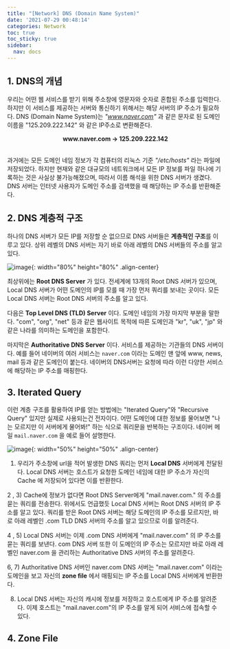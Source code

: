 ```yaml
---
title: "[Network] DNS (Domain Name System)"
date: '2021-07-29 00:48:14'
categories: Network
toc: true
toc_sticky: true
sidebar:
  nav: docs
---
```


## 1. DNS의 개념

우리는 어떤 웹 서비스를 받기 위해 주소창에 영문자와 숫자로 혼합된 주소를 입력한다. 하지만 이 서비스를 제공하는 서버와 통신하기 위해서는 해당 서버의 IP 주소가 필요하다. DNS (Domain Name System)는 *"www.naver.com"* 과 같은 문자로 된 도메인 이름을 "125.209.222.142" 와 같은 IP주소로 변환해준다. 

<center> <b> www.naver.com -> 125.209.222.142 </b> </center>

<br/>과거에는 모든 도메인 네임 정보가 각 컴퓨터의 리눅스 기준 *"/etc/hosts"* 라는 파일에 저장되었다. 하지만 현재와 같은 대규모의 네트워크에서 모든 IP 정보를 파일 하나에 기록하는 것은 사실상 불가능해졌으며, 따라서 이름 해석을 위한 DNS 서버가 생겼다. DNS 서버는 인터넷 사용자가 도메인 주소를 검색했을 때 해당하는 IP 주소를 반환해준다.

 

## 2. DNS 계층적 구조

하나의 DNS 서버가 모든 IP를 저장할 순 없으므로 DNS 서버들은 <b>계층적인 구조</b>를 이루고 있다. 상위 레벨의 DNS 서버는 자기 바로 아래 레벨의 DNS 서버들의 주소를 알고 있다.

![image](https://user-images.githubusercontent.com/60495897/127352862-aa55a315-ab7f-41d1-afad-15edaf5d80b2.png){: width="80%" height="80%" .align-center}

최상위에는 <b>Root DNS Server</b> 가 있다. 전세계에 13개의 Root DNS 서버가 있으며, Local DNS 서버가 어떤 도메인의 IP를 모를 때 가장 먼저 쿼리를 보내는 곳이다. 모든 Local DNS 서버는 Root DNS 서버의 주소를 알고 있다.

다음은 <b>Top Level DNS (TLD) Server</b> 이다.  도메인 네임의 가장 마지막 부분을 말한다. "com", "org", "net" 등과 같은 웹사이트 목적에 따른 도메인과 "kr", "uk", "jp" 와 같은 나라를 의미하는 도메인을 포함한다.

마지막은 <b>Authoritative DNS Server</b> 이다. 서비스를 제공하는 기관들의 DNS 서버이다. 예를 들어 네이버의 여러 서비스는  `naver.com` 이라는 도메인 맨 앞에 www, news, mail 등과 같은 도메인이 붙는다. 네이버의 DNS서버는 요청에 따라 이런 다양한 서비스에 해당하는 IP 주소를 매핑한다. 



## 3. Iterated Query

이런 계층 구조를 활용하여 IP를 얻는 방법에는 "Iterated Query"와 "Recursive Query" 있지만 실제로 사용되는건 전자이다. 어떤 도메인에 대한 정보를 물어보면 "나는 모르지만 이 서버에게 물어봐!" 하는 식으로 쿼리문을 반복하는 구조이다. 네이버 메일 `mail.naver.com` 을 예로 들어 설명한다.  

![image](https://user-images.githubusercontent.com/60495897/127353865-95c8b8e0-3879-4325-98c0-7ee430553eab.png){: width="50%" height="50%" .align-center}



1) 우리가 주소창에 url을 적어 발생한 DNS 쿼리는 먼저 <b>Local DNS</b> 서버에게 전달된다. Local DNS 서버는 호스트가 요청한 도메인 네임에 대한 IP 주소가 자신의 Cache 에 저장되어 있다면 이를 반환한다. 



2 , 3) Cache에 정보가 없다면 Root DNS Server에게 "mail.naver.com." 의 주소를 묻는 쿼리를 전송한다. 위에서도 언급했듯 Local DNS 서버는 Root DNS 서버의 IP 주소를 알고 있다. 쿼리를 받은 Root DNS 서버는 해당 도메인의 IP 주소를 모르지만, 바로 아래 레벨인 .com TLD DNS 서버의 주소를 알고 있으므로 이를 알려준다.



4 , 5) Local DNS 서버는 이제 .com DNS 서버에게 "mail.naver.com" 의 IP 주소를 묻는 쿼리를 보낸다. com DNS 서버 또한 이 도메인의 IP 주소는 모르지만 바로 아래 레벨인 naver.com 을 관리하는 Authoritative DNS 서버의 주소를 알려준다.



6, 7) Authoritative DNS 서버인 naver.com DNS 서버는 "mail.naver.com" 이라는 도메인을 보고 자신의 <b>zone file</b> 에서 매핑되는 IP 주소를 Local DNS 서버에게 반환한다. 



8) Local DNS 서버는 자신의 캐시에 정보를 저장하고 호스트에게 IP 주소를 알려준다. 이제 호스트는 "mail.naver.com"의 IP 주소를 알게 되어 서비스에 접속할 수 있다.



## 4. Zone File

